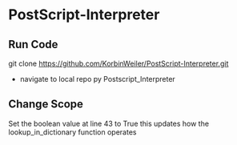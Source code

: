 # PostScript-Interpreter
## Run Code
git clone https://github.com/KorbinWeiler/PostScript-Interpreter.git
- navigate to local repo
py Postscript_Interpreter <!--- Or another variation of the python command such as python or python3 --->
## Change Scope
Set the boolean value at line 43 to True
this updates how the lookup_in_dictionary function operates
